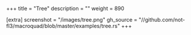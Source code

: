 +++
title = "Tree"
description = ""
weight = 890

[extra]
screenshot = "/images/tree.png"
gh_source = "//github.com/not-fl3/macroquad/blob/master/examples/tree.rs"
+++
